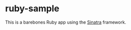 # ruby-sample

This is a barebones Ruby app using the [Sinatra](http://www.sinatrarb.com) framework.